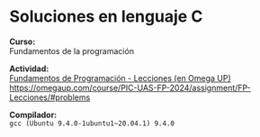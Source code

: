 # Soluciones en lenguaje C

**Curso:**\
Fundamentos de la programación

**Actividad:**\
[Fundamentos de Programación - Lecciones (en Omega UP)](https://omegaup.com/course/PIC-UAS-FP-2024/assignment/FP-Lecciones/#problems)\
<https://omegaup.com/course/PIC-UAS-FP-2024/assignment/FP-Lecciones/#problems>

**Compilador:**\
`gcc (Ubuntu 9.4.0-1ubuntu1~20.04.1) 9.4.0`

